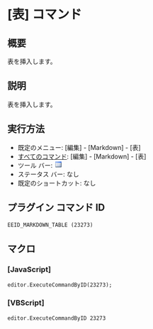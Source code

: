 # \[表\] コマンド

## 概要

表を挿入します。

## 説明

表を挿入します。

## 実行方法

- 既定のメニュー: \[編集\] \- \[Markdown\] \- \[表\]
- [すべてのコマンド](../../glossary/allcommands): \[編集\] \- \[Markdown\] \- \[表\]
- ツール バー: ![](../../images/table.gif)
- ステータス バー: なし
- 既定のショートカット: なし

## プラグイン コマンド ID

```
EEID_MARKDOWN_TABLE (23273)
```

## マクロ

### \[JavaScript\]

```
editor.ExecuteCommandByID(23273);
```

### \[VBScript\]

```
editor.ExecuteCommandByID 23273
```
